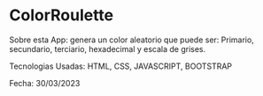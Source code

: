 # ColorRoulette

Sobre esta App: genera un color aleatorio que puede ser: Primario, secundario, terciario, hexadecimal y escala de grises.

Tecnologias Usadas: HTML, CSS, JAVASCRIPT, BOOTSTRAP

Fecha: 30/03/2023
